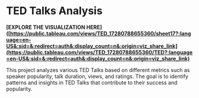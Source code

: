 # TED Talks Analysis

**[EXPLORE THE VISUALIZATION HERE]([https://public.tableau.com/views/TED_17280788655360/sheet17?:language=en-US&:sid=&:redirect=auth&:display_count=n&:origin=viz_share_link](https://public.tableau.com/views/TED_17280788655360/TED?:language=en-US&:sid=&:redirect=auth&:display_count=n&:origin=viz_share_link)**

This project analyzes various TED Talks based on different metrics such as speaker popularity, talk duration, views, and ratings. The goal is to identify patterns and insights in TED Talks that contribute to their success and popularity.
